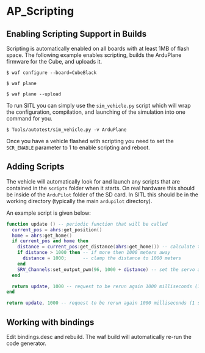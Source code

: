 # AP_Scripting

## Enabling Scripting Support in Builds

Scripting is automatically enabled on all boards with at least 1MB of flash space.
The following example enables scripting, builds the ArduPlane firmware for the Cube, and uploads it.

```
$ waf configure --board=CubeBlack

$ waf plane

$ waf plane --upload
```

To run SITL you can simply use the `sim_vehicle.py` script which will wrap the configuration, compilation,
and launching of the simulation into one command for you.


```
$ Tools/autotest/sim_vehicle.py -v ArduPlane
```

Once you have a vehicle flashed with scripting you need to set the `SCR_ENABLE` parameter to 1 to enable scripting and reboot.

## Adding Scripts

The vehicle will automatically look for and launch any scripts that are contained in the `scripts` folder when it starts.
On real hardware this should be inside of the `ArduPilot` folder of the SD card. In SITL this should be in the working directory (typically the main `ardupilot` directory).

An example script is given below:

```lua
function update () -- periodic function that will be called
  current_pos = ahrs:get_position()
  home = ahrs:get_home()
  if current_pos and home then
    distance = current_pos:get_distance(ahrs:get_home()) -- calculate the distance from home
    if distance > 1000 then -- if more then 1000 meters away
      distance = 1000;      -- clamp the distance to 1000 meters
    end
    SRV_Channels:set_output_pwm(96, 1000 + distance) -- set the servo assigned function 96 (scripting3) to a proportional value
  end

  return update, 1000 -- request to be rerun again 1000 milliseconds (1 second) from now
end

return update, 1000 -- request to be rerun again 1000 milliseconds (1 second) from now
```

## Working with bindings

Edit bindings.desc and rebuild. The waf build will automatically
re-run the code generator.
